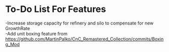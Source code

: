 # To-Do List For Features

-Increase storage capacity for refinery and silo to compensate for new GrowthRate  
-Add unit boxing feature from https://github.com/MartinPalko/CnC_Remastered_Collection/commits/Boxing_Mod  
